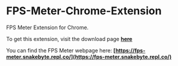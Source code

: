 # FPS-Meter-Chrome-Extension
FPS Meter Extension for Chrome.

To get this extension, visit the download page **[here](https://fps-meter-extension.snakebyte.repl.co/)**

You can find the FPS Meter webpage here: **[https://fps-meter.snakebyte.repl.co/](https://fps-meter.snakebyte.repl.co/)**
